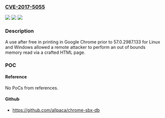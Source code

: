 ### [CVE-2017-5055](https://cve.mitre.org/cgi-bin/cvename.cgi?name=CVE-2017-5055)
![](https://img.shields.io/static/v1?label=Product&message=Google%20Chrome%20prior%20to%2057.0.2987.133%20for%20Linux%20and%20Windows&color=blue)
![](https://img.shields.io/static/v1?label=Version&message=Google%20Chrome%20prior%20to%2057.0.2987.133%20for%20Linux%20and%20Windows%20&color=brightgreen)
![](https://img.shields.io/static/v1?label=Vulnerability&message=Use%20After%20Free&color=brightgreen)

### Description

A use after free in printing in Google Chrome prior to 57.0.2987.133 for Linux and Windows allowed a remote attacker to perform an out of bounds memory read via a crafted HTML page.

### POC

#### Reference
No PoCs from references.

#### Github
- https://github.com/allpaca/chrome-sbx-db

